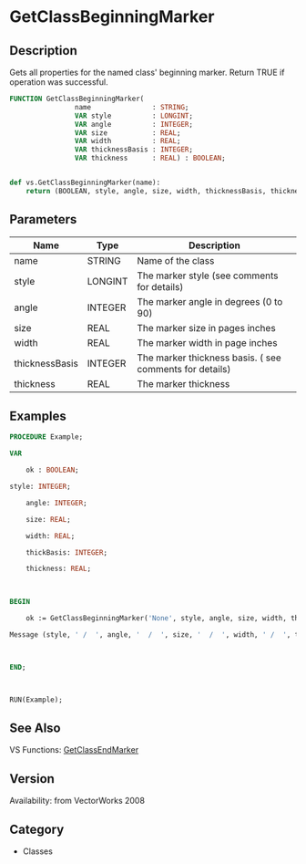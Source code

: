 # GetClassBeginningMarker

## Description
Gets all properties for the named class' beginning marker. Return TRUE if operation was successful.

```pascal
FUNCTION GetClassBeginningMarker(
				name               : STRING;
				VAR style          : LONGINT;
				VAR angle          : INTEGER;
				VAR size           : REAL;
				VAR width          : REAL;
				VAR thicknessBasis : INTEGER;
				VAR thickness      : REAL) : BOOLEAN;
```

```python

def vs.GetClassBeginningMarker(name):
    return (BOOLEAN, style, angle, size, width, thicknessBasis, thickness)
```

## Parameters
|Name|Type|Description|
|---|---|---|
|name|STRING|Name of the class |
|style|LONGINT|The marker style (see comments for details)|
|angle|INTEGER|The marker angle in degrees (0 to 90)|
|size|REAL|The marker size in pages inches|
|width|REAL|The marker width in page inches|
|thicknessBasis|INTEGER|The marker thickness basis. ( see comments for details)|
|thickness|REAL|The marker thickness|

## Examples
```pascal
PROCEDURE Example;

VAR

	ok : BOOLEAN;

style: INTEGER;

	angle: INTEGER;

	size: REAL;

	width: REAL;

	thickBasis: INTEGER;

	thickness: REAL;

	

BEGIN

	ok := GetClassBeginningMarker('None', style, angle, size, width, thickBasis, thickness);	

Message (style, ' /  ', angle, '  /  ', size, '  /  ', width, ' /  ', thickBasis, ' /  ', thickness);	



END;



RUN(Example);


```

## See Also
VS Functions:
[GetClassEndMarker](GetClassEndMarker.md)

## Version
Availability: from VectorWorks 2008
## Category
* Classes

